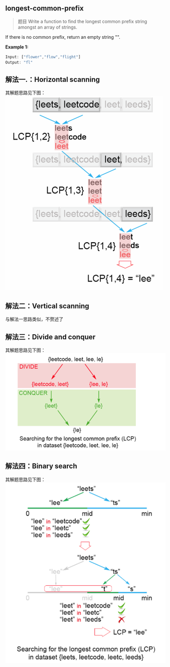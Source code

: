 
## longest-common-prefix
> 题目
Write a function to find the longest common prefix string amongst an array of strings.

If there is no common prefix, return an empty string "".

**Example 1:**
```js
Input: ["flower","flow","flight"]
Output: "fl"
```

## 解法一.：Horizontal scanning
其解题思路见下图：
![Horizontal scanning](../../img/horizontal-scanning.png)


## 解法二：Vertical scanning
与解法一思路类似，不赘述了


## 解法三：Divide and conquer
其解题思路见下图：
![Divide and conquer](../../img/divide-and-conquer.png)



## 解法四：Binary search
其解题思路见下图：
![Binary search](../../img/binary-search.png)